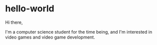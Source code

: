 # hello-world

Hi there,

I'm a computer science student for the time being, and I'm interested in video games and video game development.
